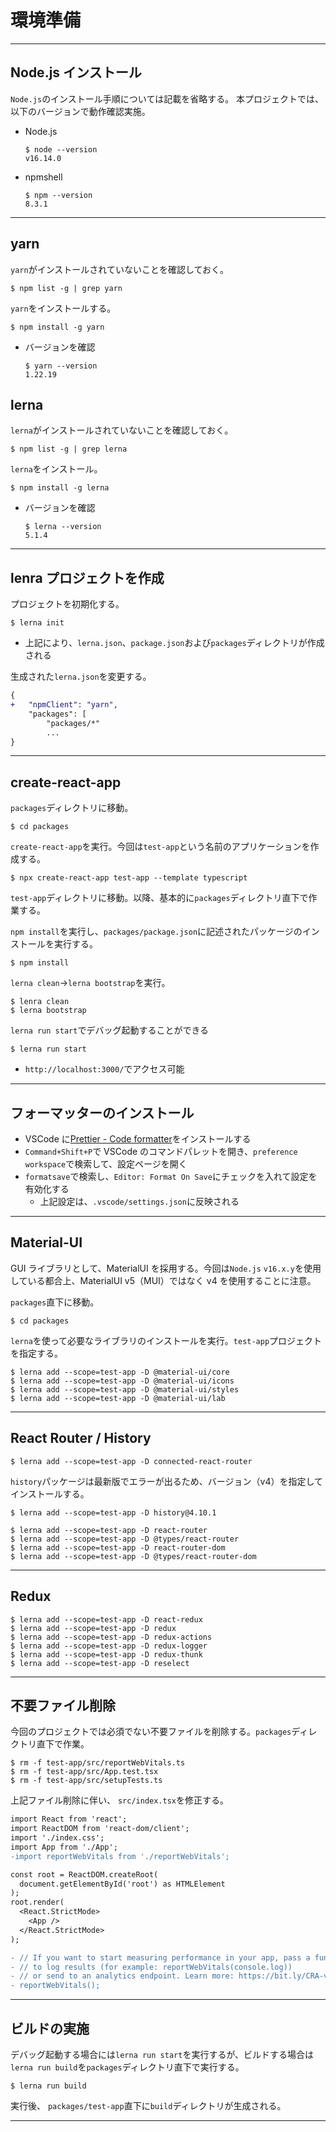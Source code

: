 # 環境準備

---

## Node.js インストール

`Node.js`のインストール手順については記載を省略する。
本プロジェクトでは、以下のバージョンで動作確認実施。

-   Node.js

    ```shell
    $ node --version
    v16.14.0
    ```

-   npmshell
    ```shell
    $ npm --version
    8.3.1
    ```

---

## yarn

`yarn`がインストールされていないことを確認しておく。

```
$ npm list -g | grep yarn
```

`yarn`をインストールする。

```shell
$ npm install -g yarn
```

-   バージョンを確認
    ```shell
    $ yarn --version
    1.22.19
    ```

## lerna

`lerna`がインストールされていないことを確認しておく。

```shell
$ npm list -g | grep lerna
```

`lerna`をインストール。

```shell
$ npm install -g lerna
```

-   バージョンを確認
    ```
    $ lerna --version
    5.1.4
    ```

---

## lenra プロジェクトを作成

プロジェクトを初期化する。

```shell
$ lerna init
```

-   上記により、`lerna.json`、`package.json`および`packages`ディレクトリが作成される

生成された`lerna.json`を変更する。

```diff
{
+   "npmClient": "yarn",
    "packages": [
        "packages/*"
        ...
}
```

---

## create-react-app

`packages`ディレクトリに移動。

```shell
$ cd packages
```

`create-react-app`を実行。今回は`test-app`という名前のアプリケーションを作成する。

```shell
$ npx create-react-app test-app --template typescript
```

`test-app`ディレクトリに移動。以降、基本的に`packages`ディレクトリ直下で作業する。

`npm install`を実行し、`packages/package.json`に記述されたパッケージのインストールを実行する。

```shell
$ npm install
```

`lerna clean`→`lerna bootstrap`を実行。

```shell
$ lenra clean
$ lerna bootstrap
```

`lerna run start`でデバッグ起動することができる

```shell
$ lerna run start
```

-   `http://localhost:3000/`でアクセス可能

---

## フォーマッターのインストール

-   VSCode に[Prettier - Code formatter](https://marketplace.visualstudio.com/items?itemName=esbenp.prettier-vscode)をインストールする
-   `Command+Shift+P`で VSCode のコマンドパレットを開き、`preference workspace`で検索して、設定ページを開く
-   `formatsave`で検索し、`Editor: Format On Save`にチェックを入れて設定を有効化する
    -   上記設定は、`.vscode/settings.json`に反映される

---

## Material-UI

GUI ライブラリとして、MaterialUI を採用する。今回は`Node.js` `v16.x.y`を使用している都合上、MaterialUI v5（MUI）ではなく v4 を使用することに注意。

`packages`直下に移動。

```shell
$ cd packages
```

`lerna`を使って必要なライブラリのインストールを実行。`test-app`プロジェクトを指定する。

```shell
$ lerna add --scope=test-app -D @material-ui/core
$ lerna add --scope=test-app -D @material-ui/icons
$ lerna add --scope=test-app -D @material-ui/styles
$ lerna add --scope=test-app -D @material-ui/lab
```

---

## React Router / History

```shell
$ lerna add --scope=test-app -D connected-react-router
```

`history`パッケージは最新版でエラーが出るため、バージョン（v4）を指定してインストールする。

```shell
$ lerna add --scope=test-app -D history@4.10.1
```

```shell
$ lerna add --scope=test-app -D react-router
$ lerna add --scope=test-app -D @types/react-router
$ lerna add --scope=test-app -D react-router-dom
$ lerna add --scope=test-app -D @types/react-router-dom
```

---

## Redux

```shell
$ lerna add --scope=test-app -D react-redux
$ lerna add --scope=test-app -D redux
$ lerna add --scope=test-app -D redux-actions
$ lerna add --scope=test-app -D redux-logger
$ lerna add --scope=test-app -D redux-thunk
$ lerna add --scope=test-app -D reselect
```

---

## 不要ファイル削除

今回のプロジェクトでは必須でない不要ファイルを削除する。`packages`ディレクトリ直下で作業。

```shell
$ rm -f test-app/src/reportWebVitals.ts
$ rm -f test-app/src/App.test.tsx
$ rm -f test-app/src/setupTests.ts
```

上記ファイル削除に伴い、 `src/index.tsx`を修正する。

```diff
import React from 'react';
import ReactDOM from 'react-dom/client';
import './index.css';
import App from './App';
-import reportWebVitals from './reportWebVitals';

const root = ReactDOM.createRoot(
  document.getElementById('root') as HTMLElement
);
root.render(
  <React.StrictMode>
    <App />
  </React.StrictMode>
);

- // If you want to start measuring performance in your app, pass a function
- // to log results (for example: reportWebVitals(console.log))
- // or send to an analytics endpoint. Learn more: https://bit.ly/CRA-vitals
- reportWebVitals();
```

---

## ビルドの実施

デバッグ起動する場合には`lerna run start`を実行するが、ビルドする場合は`lerna run build`を`packages`ディレクトリ直下で実行する。

```shell
$ lerna run build
```

実行後、 `packages/test-app`直下に`build`ディレクトリが生成される。

---
